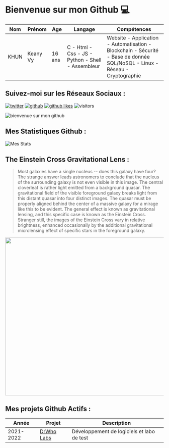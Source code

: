 # Bienvenue sur mon Github 💻
| Nom | Prénom | Age | Langage | Compétences |
|---  |---     |---  |---      |---
| KHUN | Keany Vy | 16 ans | C - Html - Css - JS - Python - Shell - Assembleur | Website - Application - Automatisation - Blockchain - Sécurité - Base de donnée SQL/NoSQL - Linux - Réseau - Cryptographie |

## Suivez-moi sur les Réseaux Sociaux :
[![twitter](https://img.shields.io/twitter/follow/thisiskeanyvy?style=social)](https://twitter.com/thisiskeanyvy)
[![github](https://img.shields.io/github/followers/thisiskeanyvy?style=social)](https://github.com/thisiskeanyvy?tab=followers)
[![github likes](https://img.shields.io/github/stars/thisiskeanyvy?style=social)](https://github.com/thisiskeanyvy)
![visitors](https://visitor-badge.glitch.me/badge?page_id=page.id=thisiskeanyvy.thisiskeanyvy)

![bienvenue sur mon github](https://thisiskeanyvy-hosting.pages.dev/banner.gif)

## Mes Statistiques Github :
![Mes Stats](https://github-readme-stats.vercel.app/api?username=thisiskeanyvy&show_icons=true&theme=radical)

## The Einstein Cross Gravitational Lens :

> Most galaxies have a single nucleus -- does this galaxy have four?  The strange answer leads astronomers to conclude that the nucleus of the surrounding galaxy is not even visible in this image.  The central cloverleaf is rather light emitted from a background quasar.  The gravitational field of the visible foreground galaxy breaks light from this distant quasar into four distinct images.  The quasar must be properly aligned behind the center of a massive galaxy for a mirage like this to be evident.  The general effect is known as gravitational lensing, and this specific case is known as the Einstein Cross.  Stranger still, the images of the Einstein Cross vary in relative brightness, enhanced occasionally by the additional gravitational microlensing effect of specific stars in the foreground galaxy.

<img src='https://apod.nasa.gov/apod/image/2110/qso2237_wiyn_1024.jpg' width="800" height="500"/>

## Mes projets Github Actifs :
| Année | Projet | Description |
|---   |---     |---          |
| 2021-2022 | [DrWho Labs](https://github.com/drwholabs) | Développement de logiciels et labo de test |